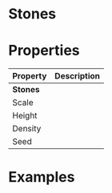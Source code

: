 # Stones


# Properties


| Property | Description| 
| -------- | -----------|
| **Stones** |  |
| Scale |  |
| Height |  |
| Density |  |
| Seed |  |




# Examples

